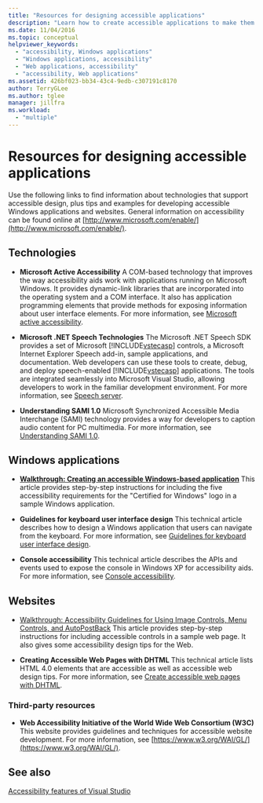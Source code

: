 ```yaml
---
title: "Resources for designing accessible applications"
description: "Learn how to create accessible applications to make them easier for people with disabilities to use."
ms.date: 11/04/2016
ms.topic: conceptual
helpviewer_keywords:
  - "accessibility, Windows applications"
  - "Windows applications, accessibility"
  - "Web applications, accessibility"
  - "accessibility, Web applications"
ms.assetid: 426bf023-bb34-43c4-9edb-c307191c8170
author: TerryGLee
ms.author: tglee
manager: jillfra
ms.workload:
  - "multiple"
---
```

# Resources for designing accessible applications

Use the following links to find information about technologies that support accessible design, plus tips and examples for developing accessible Windows applications and websites. General information on accessibility can be found online at [http://www.microsoft.com/enable/](http://www.microsoft.com/enable/).

## Technologies

* **Microsoft Active Accessibility** A COM-based technology that improves the way accessibility aids work with applications running on Microsoft Windows. It provides dynamic-link libraries that are incorporated into the operating system and a COM interface. It also has application programming elements that provide methods for exposing information about user interface elements. For more information, see [Microsoft active accessibility](/windows/desktop/WinAuto/microsoft-active-accessibility).

* **Microsoft .NET Speech Technologies** The Microsoft .NET Speech SDK provides a set of Microsoft [!INCLUDE[vstecasp](../../code-quality/includes/vstecasp_md.md)] controls, a Microsoft Internet Explorer Speech add-in, sample applications, and documentation. Web developers can use these tools to create, debug, and deploy speech-enabled [!INCLUDE[vstecasp](../../code-quality/includes/vstecasp_md.md)] applications. The tools are integrated seamlessly into Microsoft Visual Studio, allowing developers to work in the familiar development environment. For more information, see [Speech server](/previous-versions/office/developer/speech-technologies/ms950383\(v\=msdn.10\)).

* **Understanding SAMI 1.0** Microsoft Synchronized Accessible Media Interchange (SAMI) technology provides a way for developers to caption audio content for PC multimedia. For more information, see [Understanding SAMI 1.0](/previous-versions/windows/desktop/dnacc/understanding-sami-1.0).

## Windows applications

* **[Walkthrough: Creating an accessible Windows-based application](/dotnet/framework/winforms/advanced/walkthrough-creating-an-accessible-windows-based-application)** This article provides step-by-step instructions for including the five accessibility requirements for the "Certified for Windows" logo in a sample Windows application.

* **Guidelines for keyboard user interface design** This technical article describes how to design a Windows application that users can navigate from the keyboard. For more information, see [Guidelines for keyboard user interface design](/previous-versions/windows/desktop/dnacc/guidelines-for-keyboard-user-interface-design).

* **Console accessibility** This technical article describes the APIs and events used to expose the console in Windows XP for accessibility aids. For more information, see [Console accessibility](/previous-versions/windows/desktop/dnacc/console-accessibility).

## Websites

-   [Walkthrough: Accessibility Guidelines for Using Image Controls, Menu Controls, and AutoPostBack](https://msdn.microsoft.com/Library/ff7b5021-48b3-46bf-921f-9fe1e0e32202) This article provides step-by-step instructions for including accessible controls in a sample web page. It also gives some accessibility design tips for the Web.

-   **Creating Accessible Web Pages with DHTML** This technical article lists HTML 4.0 elements that are accessible as well as accessible web design tips. For more information, see [Create accessible web pages with DHTML](https://msdn.microsoft.com/library/ms528445.aspx).

### Third-party resources

-   **Web Accessibility Initiative of the World Wide Web Consortium (W3C)** This website provides guidelines and techniques for accessible website development. For more information, see [https://www.w3.org/WAI/GL/](https://www.w3.org/WAI/GL/).

## See also

[Accessibility features of Visual Studio](../../ide/reference/accessibility-features-of-visual-studio.md)
